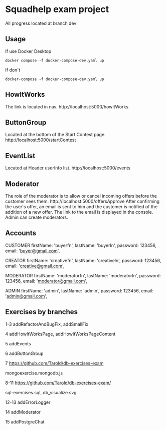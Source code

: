 # Squadhelp exam project

All progress located at branch dev

## Usage

If use Docker Desktop

```console
docker compose -f docker-compose-dev.yaml up
```

If don`t

```console
docker-compose -f docker-compose-dev.yaml up
```

## HowItWorks

The link is located in nav.
http://localhost:5000/howItWorks

## ButtonGroup

Located at the bottom of the Start Contest page.
http://localhost:5000/startContest

## EventList

Located at Header userInfo list.
http://localhost:5000/events

## Moderator

The role of the moderator is to allow or cancel incoming offers before the customer sees them.
http://localhost:5000/offersApprove
After confirming the user's offer, an email is sent to him and the customer is notified of the addition of a new offer. The link to the email is displayed in the console.
Admin can create moderators.

## Accounts

CUSTOMER
firstName: 'buyerfn',
lastName: 'buyerln',
password: 123456,
email: 'buyer@gmail.com',

CREATOR
firstName: 'creativefn',
lastName: 'creativeln',
password: 123456,
email: 'creative@gmail.com',

MODERATOR
firstName: 'moderatorfn',
lastName: 'moderatorln',
password: 123456,
email: 'moderator@gmail.com',

ADMIN
firstName: 'admin',
lastName: 'admin',
password: 123456,
email: 'admin@gmail.com',

## Exercises by branches

1-3 addRefactorAndBugFix, addSmallFix

4 addHowItWorksPage, addHowItWorksPageContent

5 addEvents

6 addButtonGroup

7 https://github.com/Tarold/db-exercises-exam

mongoexercise.mongodb.js

8-11 https://github.com/Tarold/db-exercises-exam/

sql-exercises.sql, db_visualize.svg

12-13 addErrorLogger

14 addModerator

15 addPostgreChat
